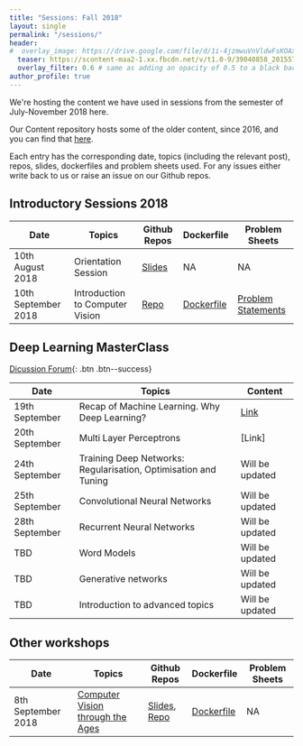 ```yaml
---
title: "Sessions: Fall 2018"
layout: single
permalink: "/sessions/"
header:
#  overlay_image: https://drive.google.com/file/d/1i-4jzmwuVnVldwFsKOAxgp-MLpjFujfM/view?usp=sharing
  teaser: https://scontent-maa2-1.xx.fbcdn.net/v/t1.0-9/39040858_2015575558474735_7568607226030456832_o.jpg?_nc_cat=0&oh=3a8a421ecca018a7479881f81c196e42&oe=5C0220F7
  overlay_filter: 0.6 # same as adding an opacity of 0.5 to a black background
author_profile: true
---
```


We're hosting the content we have used in sessions from the semester of July-November 2018 here.

Our Content repository hosts some of the older content, since 2016, and you can find that [here](https://github.com/iitmcvg/Content).

Each entry has the corresponding date, topics (including the relevant post), repos, slides, dockerfiles and problem sheets used. For any issues either write back to us or raise an issue on our Github repos.

## Introductory Sessions 2018

| Date                           	| Topics                           	| Github Repos                                                                                                                                                  	| Dockerfile                                                                                               	| Problem Sheets          	|
|----------------------------------	|----------------------------------	|---------------------------------------------------------------------------------------------------------------------------------------------------------------	|----------------------------------------------------------------------------------------------------------	|-------------------------	|
| 10th August 2018  | Orientation Session              	| [Slides](https://drive.google.com/open?id=1P2lw_ZvgBKhzJ6mZA1FUSkLn4qEawxxBttbZskxUWbI)                                                                       	| NA                                                                                                       	| NA                      	|
| 10th September 2018  | Introduction to Computer Vision 	| [Repo](https://github.com/iitmcvg/Content/blob/master/Sessions/CV_Intro_Session_1_2018)                                                                       	| [Dockerfile](https://github.com/iitmcvg/Content/blob/master/Sessions/CV_Intro_Session_1_2018/Dockerfile) 	| [Problem Statements](https://iitmcvg.github.io/problem_statements/Problem_statements/) 	|

## Deep Learning MasterClass

[<i class="fa fa-forumbee" aria-hidden="true"></i> Dicussion Forum](https://iitmcvg.freeflarum.com){: .btn .btn--success}

| Date                              | Topics                             |  Content
|-----------------------------------|------------------------------------|-------------------------|
|19th September | Recap of Machine Learning. Why Deep Learning? | [Link](https://drive.google.com/open?id=14MRJleQh98riDF88z4zm_4mWuEIO4YFI) |
|20th September | Multi Layer Perceptrons | [Link] |
|24th September | Training Deep Networks: Regularisation, Optimisation and Tuning | Will be updated |
|25th September | Convolutional Neural Networks | Will be updated |
|28th September | Recurrent Neural Networks | Will be updated |
|TBD | Word Models | Will be updated |
|TBD | Generative networks | Will be updated |
|TBD | Introduction to advanced topics | Will be updated |


## Other workshops

| Date                | Topics                           | Github Repos                                                                                                                                                  | Dockerfile                                                                                               | Problem Sheets          |
|---------------------|----------------------------------|---------------------------------------------------------------------------------------------------------------------------------------------------------------|----------------------------------------------------------------------------------------------------------|-------------------------|   
| 8th September 2018  | [Computer Vision through the Ages](/conferences/pysangamam-content/) | [Slides](https://docs.google.com/presentation/d/1fCtbC-nzSKMg63sLPqJsVc7ENmhbLrMg6Z-lrhCfE_0/edit?usp=sharing), [Repo](https://github.com/iitmcvg/pysangamam) | [Dockerfile](https://github.com/iitmcvg/pysangamam/blob/master/Dockerfile)                              | NA                      |



